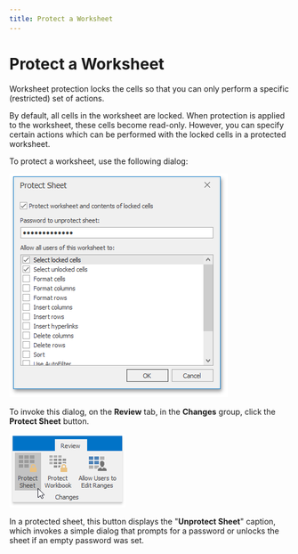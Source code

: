 ```yaml
---
title: Protect a Worksheet
---
```

# Protect a Worksheet
Worksheet protection locks the cells so that you can only perform a specific (restricted) set of actions.

By default, all cells in the worksheet are locked. When protection is applied to the worksheet, these cells become read-only. However, you can specify certain actions which can be performed with the locked cells in a protected worksheet.

To protect a worksheet, use the following dialog:

![Protect_Sheet](../../../images/img23282.png)

To invoke this dialog, on the **Review** tab, in the **Changes** group, click the **Protect Sheet** button.

![Spreadsheet_Review_ProtectSheet](../../../images/img121537.png)

In a protected sheet, this button displays the "**Unprotect Sheet**" caption, which invokes a simple dialog that prompts for a password or unlocks the sheet if an empty password was set.